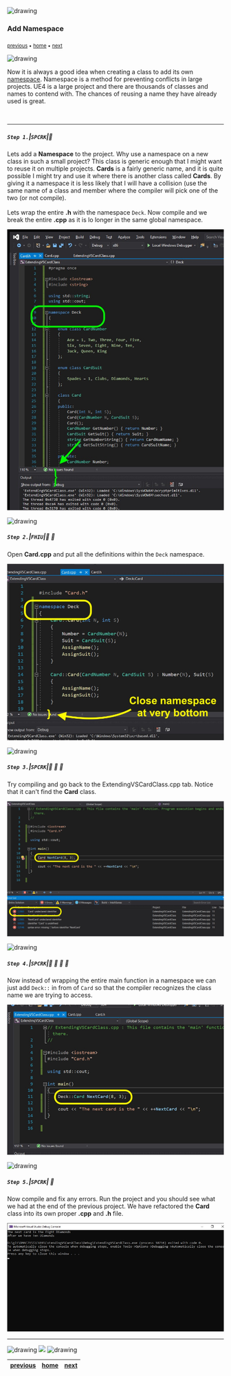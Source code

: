 <img src="https://via.placeholder.com/1000x4/45D7CA/45D7CA" alt="drawing" height="4px"/>

### Add Namespace

<sub>[previous](../) • [home](../README.md#user-content-gms2-top-down-shooter) • [next](../)</sub>

<img src="https://via.placeholder.com/1000x4/45D7CA/45D7CA" alt="drawing" height="4px"/>

Now it is always a good idea when creating a class to add its own [namespace](https://en.cppreference.com/w/cpp/language/namespace).  Namespace is a method for preventing conflicts in large projects.  UE4 is a large project and there are thousands of classes and names to contend with.  The chances of reusing a name they have already used is great.

<br>

---


##### `Step 1.`\|`SPCRK`|:small_blue_diamond:

Lets add a **Namespace** to the project.  Why use a namespace on a new class in such a small project?  This class is generic enough that I might want to reuse it on multiple projects. **Cards** is a fairly generic name, and it is quite possible I might try and use it where there is another class called **Cards**.  By giving it a namespace it is less likely that I will have a collision (use the same name of a class and member where the compiler will pick one of the two (or not compile).  <br><br>Lets wrap the entire **.h** with the namespace `Deck`.  Now compile and we break the entire **.cpp** as it is lo longer in the same global namespace.

![alt_text](images/UseNamespaceDeck.jpg)

<img src="https://via.placeholder.com/500x2/45D7CA/45D7CA" alt="drawing" height="2px" alt = ""/>

##### `Step 2.`\|`FHIU`|:small_blue_diamond: :small_blue_diamond: 

Open **Card.cpp** and put all the definitions within the `Deck` namespace.

![alt_text](images/AddDeckToCard.jpg)

<img src="https://via.placeholder.com/500x2/45D7CA/45D7CA" alt="drawing" height="2px" alt = ""/>

##### `Step 3.`\|`SPCRK`|:small_blue_diamond: :small_blue_diamond: :small_blue_diamond:

Try compiling and go back to the ExtendingVSCardClass.cpp tab.  Notice that it can't find the **Card** class.

![alt_text](images/OverloadOperatorNamespace.jpg)

<img src="https://via.placeholder.com/500x2/45D7CA/45D7CA" alt="drawing" height="2px" alt = ""/>

##### `Step 4.`\|`SPCRK`|:small_blue_diamond: :small_blue_diamond: :small_blue_diamond: :small_blue_diamond:

Now instead of wrapping the entire main function in a namespace we can just add `Deck::` in from of `Card` so that the compiler recognizes the class name we are trying to access. 

![alt_text](images/OverloadOperatorNamespace2.jpg)

<img src="https://via.placeholder.com/500x2/45D7CA/45D7CA" alt="drawing" height="2px" alt = ""/>

##### `Step 5.`\|`SPCRK`| :small_orange_diamond:

Now compile and fix any errors.  Run the project and you should see what we had at the end of the previous project.  We have refactored the **Card** class into its own proper **.cpp** and **.h** file.  

![alt_text](images/RunningNameSpaceClass.jpg)


___


<img src="https://via.placeholder.com/1000x4/dba81a/dba81a" alt="drawing" height="4px" alt = ""/>

<img src="https://via.placeholder.com/1000x100/45D7CA/000000/?text=Next Up - ADD NEXT PAGE">

<img src="https://via.placeholder.com/1000x4/dba81a/dba81a" alt="drawing" height="4px" alt = ""/>

| [previous](../)| [home](../README.md#user-content-gms2-top-down-shooter) | [next](../)|
|---|---|---|
